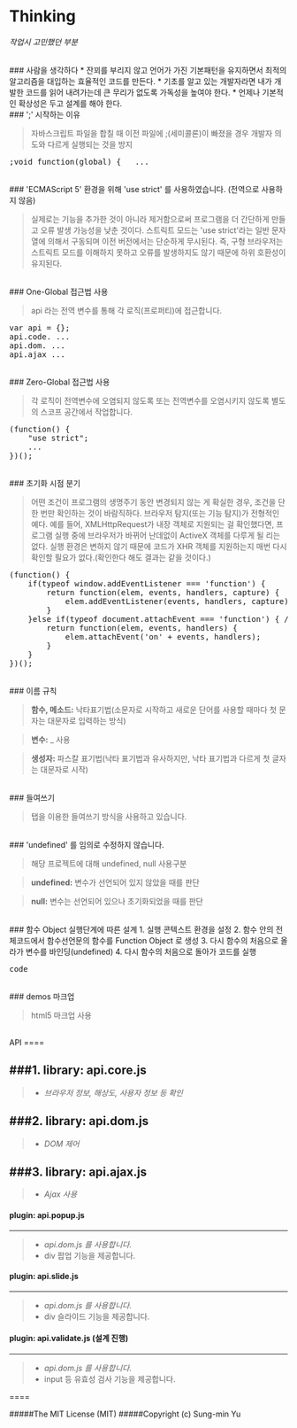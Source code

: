 
Thinking 
====
_작업시 고민했던 부분_

<br />
### 사람을 생각하다
* 잔꾀를 부리지 않고 언어가 가진 기본패턴을 유지하면서 최적의 알고리즘을 대입하는 효율적인 코드를 만든다.
* 기초를 알고 있는 개발자라면 내가 개발한 코드를 읽어 내려가는데 큰 무리가 없도록 가독성을 높여야 한다.
* 언제나 기본적인 확상성은 두고 설계를 해야 한다.

<br />
### ';' 시작하는 이유

>자바스크립트 파일을 합칠 때 이전 파일에 ;(세미콜론)이 빠졌을 경우
개발자 의도와 다르게 실행되는 것을 방지

<pre>
;void function(global) {   ...
</pre>

<br />
### 'ECMAScript 5' 환경을 위해 'use strict' 를 사용하였습니다. (전역으로 사용하지 않음)

>실제로는 기능을 추가한 것이 아니라 제거함으로써 프로그램을 더 간단하게 만들고 오류 발생 가능성을 낮춘 것이다.
스트릭트 모드는 'use strict'라는 일반 문자열에 의해서 구동되며 이전 버전에서는 단순하게 무시된다. 
즉, 구형 브라우저는 스트릭트 모드를 이해하지 못하고 오류를 발생하지도 않기 때문에 하위 호환성이 유지된다.

<br />
### One-Global 접근법 사용

>api 라는 전역 변수를 통해 각 로직(프로퍼티)에 접근합니다.

<pre>
var api = {};
api.code. ...
api.dom. ...
api.ajax ...
</pre>

<br />
### Zero-Global 접근법 사용

>각 로직이 전역변수에 오염되지 않도록 또는 전역변수를 오염시키지 않도록 별도의 스코프 공간에서 작업합니다.

<pre>
(function() {
	"use strict";
	...
})();
</pre>

<br />
### 초기화 시점 분기

>어떤 조건이 프로그램의 생명주기 동안 변경되지 않는 게 확실한 경우, 조건을 단 한 번만 확인하는 것이 바람직하다.
브라우저 탐지(또는 기능 탐지)가 전형적인 예다.
예를 들어, XMLHttpRequest가 내장 객체로 지원되는 걸 확인했다면, 프로그램 실행 중에 브라우저가 바뀌어 난데없이 ActiveX 객체를 다루게 될 리는 없다.
실행 환경은 변하지 않기 때문에 코드가 XHR 객체를 지원하는지 매번 다시 확인할 필요가 없다.(확인한다 해도 결과는 같을 것이다.)

<pre>
(function() {
	if(typeof window.addEventListener === 'function') {
		return function(elem, events, handlers, capture) {
			elem.addEventListener(events, handlers, capture);
		}
	}else if(typeof document.attachEvent === 'function') { // IE
		return function(elem, events, handlers) {
			elem.attachEvent('on' + events, handlers);
		}
	}
})();
</pre>

<br />
### 이름 규칙

>__함수, 메소드:__ 낙타표기법(소문자로 시작하고 새로운 단어를 사용할 때마다 첫 문자는 대문자로 입력하는 방식)

>__변수:__ _ 사용

>__생성자:__ 파스칼 표기법(낙타 표기법과 유사하지만, 낙타 표기법과 다르게 첫 글자는 대문자로 시작)

<br />
### 들여쓰기

>탭을 이용한 들여쓰기 방식을 사용하고 있습니다.

<br />
### 'undefined' 를 임의로 수정하지 않습니다.

>해당 프로젝트에 대해 undefined, null 사용구분

>__undefined:__ 변수가 선언되어 있지 않았을 때를 판단

>__null:__ 변수는 선언되어 있으나 초기화되었을 때를 판단

<br />
### 함수 Object 실행단계에 따른 설계
1. 실행 콘텍스트 환경을 설정
2. 함수 안의 전체코드에서 함수선언문의 함수를 Function Object 로 생성
3. 다시 함수의 처음으로 올라가 변수를 바인딩(undefined)
4. 다시 함수의 처음으로 돌아가 코드를 실행
<pre>
code
</pre>

<br />
### demos 마크업

> html5 마크업 사용

<br />
API
====

###1. library: api.core.js
---
>- *브라우저 정보, 해상도, 사용자 정보 등 확인*


###2. library: api.dom.js
---
>- *DOM 제어*


###3. library: api.ajax.js
---
>- *Ajax 사용*


#### plugin: api.popup.js
---
>- *api.dom.js 를 사용합니다.*
>- div 팝업 기능을 제공합니다.


#### plugin: api.slide.js
---
>- *api.dom.js 를 사용합니다.*
>- div 슬라이드 기능을 제공합니다.


#### plugin: api.validate.js (설계 진행)
---
>- *api.dom.js 를 사용합니다.*
>- input 등 유효성 검사 기능을 제공합니다.

====

#####The MIT License (MIT)
#####Copyright (c) Sung-min Yu

